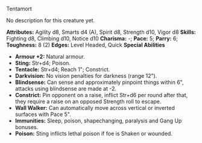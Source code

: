 Tentamort

No description for this creature yet.

**Attributes:** Agility d8, Smarts d4 (A), Spirit d8, Strength d10,
Vigor d8
**Skills:** Fighting d8, Climbing d10, Notice d10
**Charisma:** -; **Pace:** 5; **Parry:** 6; **Toughness:** 8 (2)
**Edges:** Level Headed, Quick
**Special Abilities**
- **Armour +2:** Natural armour.
- **Sting:** Str+d4; Poison.
- **Tentacle:** Str+d4; Reach 1"; Constrict.
- **Darkvision:** No vision penalties for darkness (range 12").
- **Blindsense:** Can sense and approximately pinpoint things within
6", attacks using blindsense are made at -2.
- **Constrict:** Pin opponent on a raise, inflict Str+d6 per round after
that, they require a raise on an opposed Strength roll to escape.
- **Wall Walker:** Can automatically move across vertical or inverted
surfaces with Pace 5".
- **Immunities:** Sleep, poison, shapechanging, paralysis and Gang Up
bonuses.
- **Poison:** Sting inflicts lethal poison if foe is Shaken or wounded.

